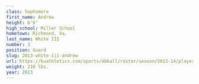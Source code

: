 ```yaml
---
class: Sophomore
first_name: Andrew
height: 6'6"
high_school: Miller School
hometown: Richmond, Va.
last_name: White III
number: 3
position: Guard
slug: 2013-white-iii-andrew
url: https://kuathletics.com/sports/mbball/roster/season/2013-14/player/andrew-white-iii/
weight: 210 lbs.
year: 2013
---
```

